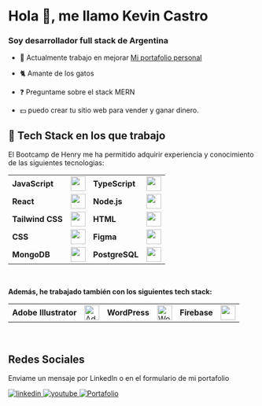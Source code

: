 # Hola 👋, me llamo Kevin Castro

### Soy desarrollador full stack de Argentina
  

- 🔭 Actualmente trabajo en mejorar [Mi portafolio personal](https://portafolio3-95zh.vercel.app/)  
  

- 🐈 Amante de los gatos
  

- ❓ Preguntame sobre el stack MERN   
  

- 💵 puedo crear tu sitio web para vender y ganar dinero.  
  

## 🚀 Tech Stack en los que trabajo
El Bootcamp de Henry me ha permitido adquirir experiencia y conocimiento de las siguientes tecnologias:
<br/>
<table>
  <tr>
    <td><strong>JavaScript</strong></td>
    <td><img src="https://cdn.jsdelivr.net/gh/devicons/devicon/icons/javascript/javascript-original.svg" height="30"/></td>
    <td><strong>TypeScript</strong></td>
    <td><img src="https://cdn.jsdelivr.net/gh/devicons/devicon/icons/typescript/typescript-original.svg" height="30"/></td>
  </tr>
  <tr>
    <td><strong>React</strong></td>
    <td><img src="https://cdn.jsdelivr.net/gh/devicons/devicon/icons/react/react-original.svg" height="30"/></td>
    <td><strong>Node.js</strong></td>
    <td><img src="https://cdn.jsdelivr.net/gh/devicons/devicon/icons/nodejs/nodejs-original.svg" height="30"/></td>
  </tr>
  <tr>
    <td><strong>Tailwind CSS</strong></td>
    <td><img src="https://www.vectorlogo.zone/logos/tailwindcss/tailwindcss-icon.svg" height="30"/></td>
    <td><strong>HTML</strong></td>
    <td><img src="https://cdn.jsdelivr.net/gh/devicons/devicon/icons/html5/html5-original.svg" height="30"/></td>
  </tr>
  <tr>
    <td><strong>CSS</strong></td>
    <td><img src="https://cdn.jsdelivr.net/gh/devicons/devicon/icons/css3/css3-original.svg" height="30"/></td>
    <td><strong>Figma</strong></td>
    <td><img src="https://cdn.jsdelivr.net/gh/devicons/devicon/icons/figma/figma-original.svg" height="30"/></td>
  </tr>
  <tr>
    <td><strong>MongoDB</strong></td>
    <td><img src="https://cdn.jsdelivr.net/gh/devicons/devicon/icons/mongodb/mongodb-original.svg" height="30"/></td>
    <td><strong>PostgreSQL</strong></td>
    <td><img src="https://cdn.jsdelivr.net/gh/devicons/devicon/icons/postgresql/postgresql-original.svg" height="30"/></td>
  </tr>
</table>

<br/>

**Además, he trabajado también con los siguientes tech stack:**

<table>
  <tr>
    <td><strong>Adobe Illustrator</strong></td>
    <td><img src="https://upload.wikimedia.org/wikipedia/commons/f/fb/Adobe_Illustrator_CC_icon.svg" height="30" alt="Adobe Illustrator" /></td>
    <td><strong>WordPress</strong></td>
    <td><img src="https://upload.wikimedia.org/wikipedia/commons/9/98/WordPress_blue_logo.svg" height="30" alt="WordPress azul" /></td>
    <td><strong>Firebase</strong></td>
    <td><img src="https://cdn.jsdelivr.net/gh/devicons/devicon/icons/firebase/firebase-plain.svg" height="30" /></td>
  </tr>
</table>

<br/>  

## Redes Sociales
Enviame un mensaje por LinkedIn o en el formulario de mi portafolio
<div align="start">
<a href="https://www.linkedin.com/in/kevin-castro-b12357214/" target="_blank">
<img src=https://img.shields.io/badge/linkedin-%231E77B5.svg?&style=for-the-badge&logo=linkedin&logoColor=white alt=linkedin style="margin-bottom: 5px;" />
</a>
<a href="https://www.youtube.com/@practicandoprogramacion2022" target="_blank">
<img src=https://img.shields.io/badge/youtube-%23EE4831.svg?&style=for-the-badge&logo=youtube&logoColor=white alt=youtube style="margin-bottom: 5px;" />
</a>
<a href="https://portafolio3-95zh.vercel.app/" target="_blank">
<img src="https://img.shields.io/badge/Portafolio-%2324292e.svg?&style=for-the-badge&logo=portfolio&logoColor=white" alt="Portafolio" style="margin-bottom: 5px;" />
</a>
</div>  
  

<br/>  
